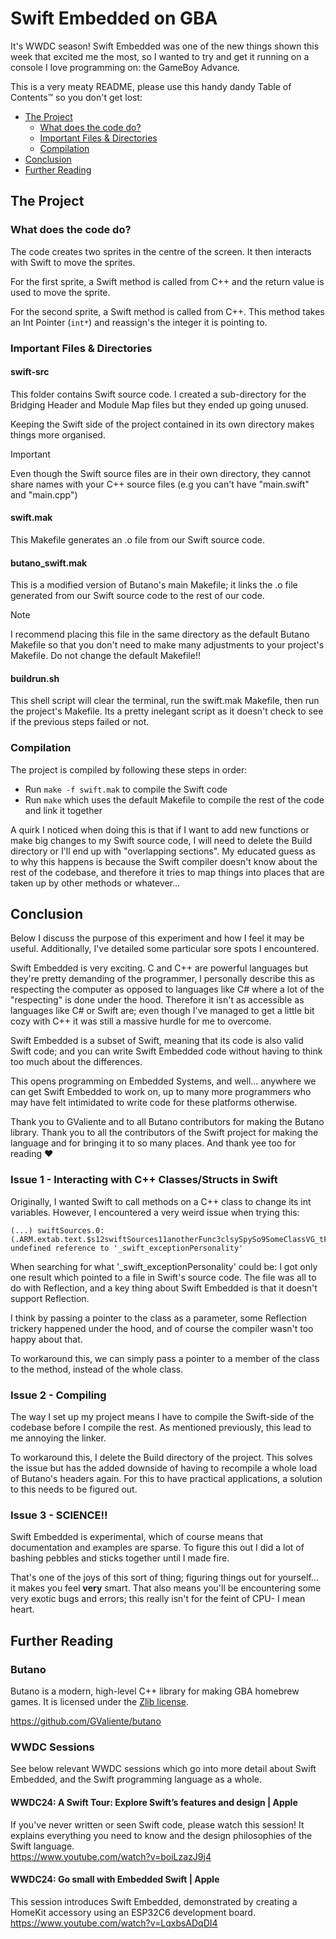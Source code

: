 # Swift Embedded on GBA

It's WWDC season! Swift Embedded was one of the new things shown this week that excited me the most, so I wanted to try and get it running on a console I love programming on: the GameBoy Advance.

This is a very meaty README, please use this handy dandy Table of Contents™ so you don't get lost:

- [The Project](#the-project)
	- [What does the code do?](#what-does-the-code-do)
	- [Important Files & Directories](#important-files-directories)
	- [Compilation](#compilation)
- [Conclusion](#conclusion)
- [Further Reading](#further-reading)

## The Project

### What does the code do?
The code creates two sprites in the centre of the screen. It then interacts with Swift to move the sprites.

For the first sprite, a Swift method is called from C++ and the return value is used to move the sprite.

For the second sprite, a Swift method is called from C++. This method takes an Int Pointer (`int*`) and reassign's the integer it is pointing to.

### Important Files & Directories

#### swift-src
This folder contains Swift source code. I created a sub-directory for the Bridging Header and Module Map files but they ended up going unused.

Keeping the Swift side of the project contained in its own directory makes things more organised.
> [!IMPORTANT]
> Even though the Swift source files are in their own directory, they cannot share names with your C++ source files (e.g you can't have "main.swift" and "main.cpp")

#### swift.mak
This Makefile generates an .o file from our Swift source code.

#### butano_swift.mak
This is a modified version of Butano's main Makefile; it links the .o file generated from our Swift source code to the rest of our code.
> [!NOTE]
> I recommend placing this file in the same directory as the default Butano Makefile so that you don't need to make many adjustments to your project's Makefile. Do not change the default Makefile!!

#### buildrun.sh
This shell script will clear the terminal, run the swift.mak Makefile, then run the project's Makefile. Its a pretty inelegant script as it doesn't check to see if the previous steps failed or not.

### Compilation
The project is compiled by following these steps in order:
- Run `make -f swift.mak` to compile the Swift code
- Run `make` which uses the default Makefile to compile the rest of the code and link it together

A quirk I noticed when doing this is that if I want to add new functions or make big changes to my Swift source code, I will need to delete the Build directory or I'll end up with "overlapping sections". My educated guess as to why this happens is because the Swift compiler doesn't know about the rest of the codebase, and therefore it tries to map things into places that are taken up by other methods or whatever...

## Conclusion
Below I discuss the purpose of this experiment and how I feel it may be useful. Additionally, I've detailed some particular sore spots I encountered.

Swift Embedded is very exciting. C and C++ are powerful languages but they're pretty demanding of the programmer, I personally describe this as respecting the computer as opposed to languages like C# where a lot of the "respecting" is done under the hood. Therefore it isn't as accessible as languages like C# or Swift are; even though I've managed to get a little bit cozy with C++ it was still a massive hurdle for me to overcome.

Swift Embedded is a subset of Swift, meaning that its code is also valid Swift code; and you can write Swift Embedded code without having to think too much about the differences.

This opens programming on Embedded Systems, and well... anywhere we can get Swift Embedded to work on, up to many more programmers who may have felt intimidated to write code for these platforms otherwise.

Thank you to GValiente and to all Butano contributors for making the Butano library. Thank you to all the contributors of the Swift project for making the language and for bringing it to so many places. And thank yee too for reading ♥︎

### Issue 1 - Interacting with C++ Classes/Structs in Swift
Originally, I wanted Swift to call methods on a C++ class to change its int variables. However, I encountered a very weird issue when trying this:
```
(...) swiftSources.0:(.ARM.extab.text.$s12swiftSources11anotherFunc3clsySpySo9SomeClassVG_tF+0X0): undefined reference to '_swift_exceptionPersonality'
```
When searching for what '_swift_exceptionPersonality' could be: I got only one result which pointed to a file in Swift's source code. The file was all to do with Reflection, and a key thing about Swift Embedded is that it doesn't support Reflection.

I think by passing a pointer to the class as a parameter, some Reflection trickery happened under the hood, and of course the compiler wasn't too happy about that.

To workaround this, we can simply pass a pointer to a member of the class to the method, instead of the whole class.

### Issue 2 - Compiling
The way I set up my project means I have to compile the Swift-side of the codebase before I compile the rest. As mentioned previously, this lead to me annoying the linker.

To workaround this, I delete the Build directory of the project. This solves the issue but has the added downside of having to recompile a whole load of Butano's headers again. For this to have practical applications, a solution to this needs to be figured out.

### Issue 3 - SCIENCE!!
Swift Embedded is experimental, which of course means that documentation and examples are sparse. To figure this out I did a lot of bashing pebbles and sticks together until I made fire.

That's one of the joys of this sort of thing; figuring things out for yourself... it makes you feel **very** smart. That also means you'll be encountering some very exotic bugs and errors; this really isn't for the feint of CPU- I mean heart. 

## Further Reading

### Butano

Butano is a modern, high-level C++ library for making GBA homebrew games. It is licensed under the [Zlib license](https://github.com/GValiente/butano/blob/master/LICENSE).

https://github.com/GValiente/butano

### WWDC Sessions

See below relevant WWDC sessions which go into more detail about Swift Embedded, and the Swift programming language as a whole.

#### WWDC24: A Swift Tour: Explore Swift’s features and design | Apple
If you've never written or seen Swift code, please watch this session! It explains everything you need to know and the design philosophies of the Swift language.<br>
https://www.youtube.com/watch?v=boiLzazJ9j4

#### WWDC24: Go small with Embedded Swift | Apple
This session introduces Swift Embedded, demonstrated by creating a HomeKit accessory using an ESP32C6 development board.<br>
https://www.youtube.com/watch?v=LqxbsADqDI4